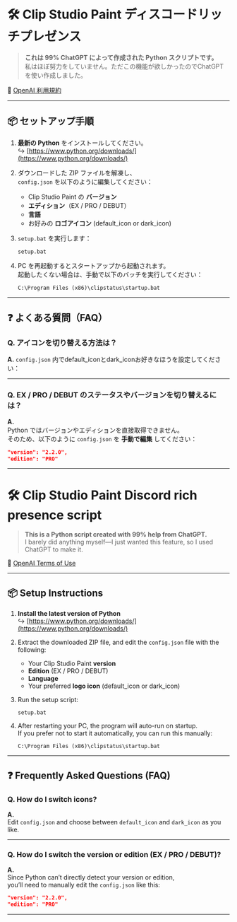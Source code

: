 # 🛠️ Clip Studio Paint ディスコードリッチプレゼンス

> **これは 99% ChatGPT によって作成された Python スクリプトです。**  
> 私はほぼ努力をしていません。ただこの機能が欲しかったのでChatGPTを使い作成しました。

🔗 [OpenAI 利用規約](https://openai.com/policies/terms-of-use)

---

## 📦 セットアップ手順

1. **最新の Python** をインストールしてください。  
   ↪ [https://www.python.org/downloads/](https://www.python.org/downloads/)

2. ダウンロードした ZIP ファイルを解凍し、  
   `config.json` を以下のように編集してください：

   - Clip Studio Paint の **バージョン**
   - **エディション**（EX / PRO / DEBUT）
   - **言語**
   - お好みの **ロゴアイコン** (default_icon or dark_icon)



3. `setup.bat` を実行します：
   ```
   setup.bat
   ```

4. PC を再起動するとスタートアップから起動されます。  
   起動したくない場合は、手動で以下のバッチを実行してください：
   ```
   C:\Program Files (x86)\clipstatus\startup.bat
   ```

---

## ❓ よくある質問（FAQ）

### Q. アイコンを切り替える方法は？

**A.** `config.json` 内でdefault_iconとdark_iconお好きなほうを設定してください：


---

### Q. EX / PRO / DEBUT のステータスやバージョンを切り替えるには？

**A.**  
Python ではバージョンやエディションを直接取得できません。  
そのため、以下のように `config.json` を **手動で編集** してください：

```json
"version": "2.2.0",
"edition": "PRO"
```

---




# 🛠️ Clip Studio Paint Discord rich presence script


> **This is a Python script created with 99% help from ChatGPT.**  
> I barely did anything myself—I just wanted this feature, so I used ChatGPT to make it.

🔗 [OpenAI Terms of Use](https://openai.com/policies/terms-of-use)

---

## 📦 Setup Instructions

1. **Install the latest version of Python**  
   ↪ [https://www.python.org/downloads/](https://www.python.org/downloads/)

2. Extract the downloaded ZIP file, and edit the `config.json` file with the following:

   - Your Clip Studio Paint **version**
   - **Edition** (EX / PRO / DEBUT)
   - **Language**
   - Your preferred **logo icon**  (default_icon or dark_icon)

3. Run the setup script:
   ```
   setup.bat
   ```

4. After restarting your PC, the program will auto-run on startup.  
   If you prefer not to start it automatically, you can run this manually:
   ```
   C:\Program Files (x86)\clipstatus\startup.bat
   ```

---

## ❓ Frequently Asked Questions (FAQ)

### Q. How do I switch icons?

**A.**  
Edit `config.json` and choose between `default_icon` and `dark_icon` as you like.

---

### Q. How do I switch the version or edition (EX / PRO / DEBUT)?

**A.**  
Since Python can’t directly detect your version or edition,  
you’ll need to manually edit the `config.json` like this:

```json
"version": "2.2.0",
"edition": "PRO"
```

---






